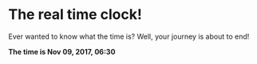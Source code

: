 # The real time clock!

Ever wanted to know what the time is? Well, your journey is about to end!

**The time is Nov 09, 2017, 06:30**
